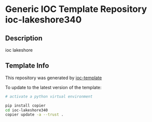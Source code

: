 # Generic IOC Template Repository ioc-lakeshore340

## Description
ioc lakeshore

## Template Info
This repository was generated by
[ioc-template](https://github.com/epics-containers/ioc-template)

To update to the latest version of the template:

```bash
# activate a python virtual environment

pip install copier
cd ioc-lakeshore340
copier update -a --trust .
```
